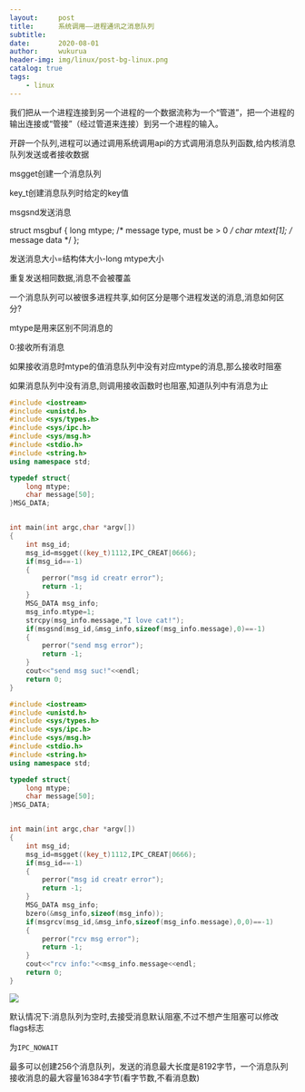 ```yaml
---
layout:     post
title:      系统调用——进程通讯之消息队列
subtitle:   
date:       2020-08-01
author:     wukurua
header-img: img/linux/post-bg-linux.png
catalog: true
tags:
    - linux
---
```




我们把从一个进程连接到另一个进程的一个数据流称为一个“管道”，把一个进程的输出连接或“管接”（经过管道来连接）到另一个进程的输入。



开辟一个队列,进程可以通过调用系统调用api的方式调用消息队列函数,给内核消息队列发送或者接收数据

msgget创建一个消息队列

key_t创建消息队列时给定的key值

msgsnd发送消息

struct msgbuf {
               long mtype;       /* message type, must be > 0 */
               char mtext[1];    /* message data */
           };

发送消息大小=结构体大小-long mtype大小

重复发送相同数据,消息不会被覆盖

一个消息队列可以被很多进程共享,如何区分是哪个进程发送的消息,消息如何区分?

mtype是用来区别不同消息的

0:接收所有消息

如果接收消息时mtype的值消息队列中没有对应mtype的消息,那么接收时阻塞

如果消息队列中没有消息,则调用接收函数时也阻塞,知道队列中有消息为止

```c++
#include <iostream>
#include <unistd.h>
#include <sys/types.h>
#include <sys/ipc.h>
#include <sys/msg.h>
#include <stdio.h>
#include <string.h>
using namespace std;

typedef struct{
    long mtype;
    char message[50];
}MSG_DATA;


int main(int argc,char *argv[])
{
    int msg_id;
    msg_id=msgget((key_t)1112,IPC_CREAT|0666);
    if(msg_id==-1)
    {
        perror("msg id creatr error");
        return -1;
    }
    MSG_DATA msg_info;
    msg_info.mtype=1;
    strcpy(msg_info.message,"I love cat!");
    if(msgsnd(msg_id,&msg_info,sizeof(msg_info.message),0)==-1)
    {
        perror("send msg error");
        return -1;
    }
    cout<<"send msg suc!"<<endl;
    return 0;
}
```



```c++
#include <iostream>
#include <unistd.h>
#include <sys/types.h>
#include <sys/ipc.h>
#include <sys/msg.h>
#include <stdio.h>
#include <string.h>
using namespace std;

typedef struct{
    long mtype;
    char message[50];
}MSG_DATA;


int main(int argc,char *argv[])
{
    int msg_id;
    msg_id=msgget((key_t)1112,IPC_CREAT|0666);
    if(msg_id==-1)
    {
        perror("msg id creatr error");
        return -1;
    }
    MSG_DATA msg_info;
    bzero(&msg_info,sizeof(msg_info));
    if(msgrcv(msg_id,&msg_info,sizeof(msg_info.message),0,0)==-1)
    {
        perror("rcv msg error");
        return -1;
    }
    cout<<"rcv info:"<<msg_info.message<<endl;
    return 0;
}
```

![](https://cdn.jsdelivr.net/gh/wukurua/cloudimg@master/img/20200801100925.png)

默认情况下:消息队列为空时,去接受消息默认阻塞,不过不想产生阻塞可以修改flags标志

为`IPC_NOWAIT`

最多可以创建256个消息队列，发送的消息最大长度是8192字节，一个消息队列接收消息的最大容量16384字节(看字节数,不看消息数)